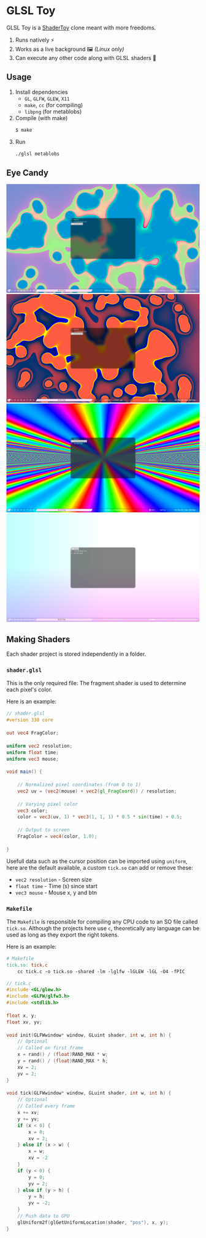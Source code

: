 # GLSL Toy

GLSL Toy is a [ShaderToy](https://www.shadertoy.com/) clone meant with more freedoms.
1. Runs natively ⚡
2. Works as a live background 🖼️ *(Linux only)*
3. Can execute any other code along with GLSL shaders 🤯

## Usage

1. Install dependencies  
	* `GL`, `GLFW`, `GLEW`, `X11`
	* `make`, `cc` (for compiling)
	* `libpng` (for metablobs)
2. Compile (with make)  
	```sh
	$ make
	```
3. Run
	```sh
	./glsl metablobs
	```

## Eye Candy
![a.webp](eyecandy/a.webp)
![b.webp](eyecandy/b.webp)
![c.webp](eyecandy/c.webp)
![d.webp](eyecandy/d.webp)

## Making Shaders

Each shader project is stored independently in a folder.

### `shader.glsl`
This is the only required file: The fragment shader is used to determine each pixel's color.

Here is an example:
```glsl
// shader.glsl
#version 330 core

out vec4 FragColor;

uniform vec2 resolution;
uniform float time;
uniform vec3 mouse;

void main() {

    // Normalized pixel coordinates (from 0 to 1)
    vec2 uv = (vec2(mouse) + vec2(gl_FragCoord)) / resolution;

    // Varying pixel color
    vec3 color;
	color = vec3(uv, 1) * vec3(1, 1, 1) * 0.5 * sin(time) + 0.5;

    // Output to screen
    FragColor = vec4(color, 1.0);

}
```

Usefull data such as the cursor position can be imported using `uniform`, here are the default available, a custom `tick.so` can add or remove these:

* `vec2 resolution` - Screen size
* `float time` - Time (s) since start
* `vec3 mouse` - Mouse x, y and btn

### `Makefile`

The `Makefile` is responsible for compiling any CPU code to an SO file called `tick.so`. Although the projects here use `c`, theoretically any language can be used as long as they export the right tokens.

Here is an example:
```Makefile
# Makefile
tick.so: tick.c
	cc tick.c -o tick.so -shared -lm -lglfw -lGLEW -lGL -O4 -fPIC
```
```c
// tick.c
#include <GL/glew.h>
#include <GLFW/glfw3.h>
#include <stdlib.h>

float x, y;
float xv, yv;

void init(GLFWwindow* window, GLuint shader, int w, int h) {
	// Optional
	// Called on first frame
	x = rand() / (float)RAND_MAX * w;
	y = rand() / (float)RAND_MAX * h;
	xv = 2;
	yv = 2;
}

void tick(GLFWwindow* window, GLuint shader, int w, int h) {
	// Optional
	// Called every frame
	x += xv;
	y += yv;
	if (x < 0) {
		x = 0;
		xv = 2;
	} else if (x > w) {
		x = w;
		xv = -2
	}
	if (y < 0) {
		y = 0;
		yv = 2;
	} else if (y > h) {
		y = h;
		yv = -2;
	}
	// Push data to GPU
	glUniform2f(glGetUniformLocation(shader, "pos"), x, y);
}
```